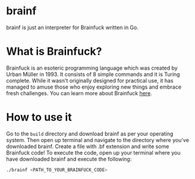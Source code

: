# brainf
brainf is just an interpreter for Brainfuck written in Go.

# What is Brainfuck?
Brainfuck is an esoteric programming language which was created by Urban Müller in 1993. It consists of 8 simple commands and it is Turing complete. While it wasn't originally designed for practical use, it has managed to amuse those who enjoy exploring new things and embrace fresh challenges. You can learn more about Brainfuck [here](https://en.wikipedia.org/wiki/Brainfuck#:~:text=Brainfuck%20is%20an%20example%20of,get%20very%20long%20or%20complicated.).

# How to use it
Go to the ```build``` directory and download brainf as per your operating system. Then open up terminal and navigate to the directory where you've downloaded brainf. Create a file with .bf extension and write some Brainfuck code!
To execute the code, open up your terminal where you have downloaded brainf and execute the following:
```bash
./brainf <PATH_TO_YOUR_BRAINFUCK_CODE>
```
